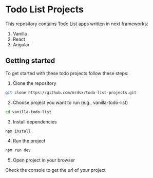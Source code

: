 # Todo List Projects

This repository contains Todo List apps written in next frameworks:

1. Vanilla
2. React
3. Angular

## Getting started

To get started with these todo projects follow these steps:

1. Clone the repository

```bash
git clone https://github.com/mrdsx/todo-list-projects.git
```

2. Choose project you want to run (e.g., vanilla-todo-list)

```bash
cd vanilla-todo-list
```

3. Install dependencies

```bash
npm install
```

4. Run the project

```bash
npm run dev
```

5. Open project in your browser

Check the console to get the url of your project

